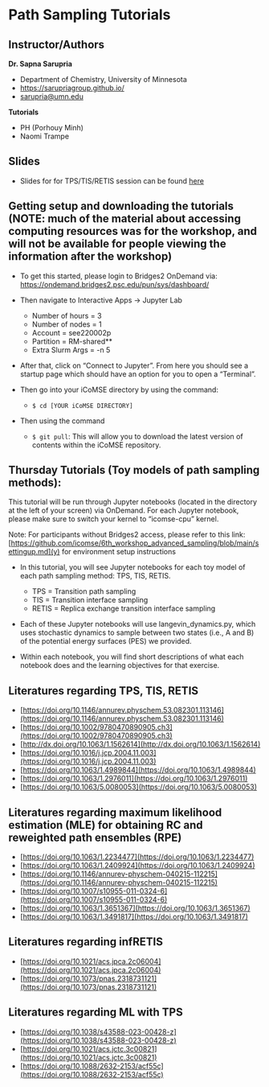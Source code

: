 # Path Sampling Tutorials

## Instructor/Authors

**Dr. Sapna Sarupria**
- Department of Chemistry, University of Minnesota
- https://sarupriagroup.github.io/
- sarupria@umn.edu

**Tutorials**
- PH (Porhouy Minh)
- Naomi Trampe

## Slides 
- Slides for for TPS/TIS/RETIS session can be found [here](https://github.com/icomse/6th_workshop_advanced_sampling/blob/main/Thursday/2024-iCoMSE-PathSampling-P1-TPSTIS.pdf)

## Getting setup and downloading the tutorials (NOTE: much of the material about accessing computing resources was for the workshop, and will not be available for people viewing the information after the workshop)
- To get this started, please login to Bridges2 OnDemand via: https://ondemand.bridges2.psc.edu/pun/sys/dashboard/

- Then navigate to Interactive Apps → Jupyter Lab 
  - Number of hours = 3
  - Number of nodes = 1
  - Account = see220002p
  - Partition = RM-shared**
  - Extra Slurm Args = -n 5

- After that, click on “Connect to Jupyter”. From here you should see a startup page which should have an option for you to open a “Terminal”.

- Then go into your iCoMSE directory by using the command: 
  - `$ cd [YOUR iCoMSE DIRECTORY]`

- Then using the command
  - `$ git pull`: This will allow you to download the latest version of contents within the iCoMSE repository.
  
## Thursday Tutorials (Toy models of path sampling methods):
This tutorial will be run through Jupyter notebooks (located in the directory at the left of your screen) via OnDemand. For each Jupyter notebook, please make sure to switch your kernel to “icomse-cpu” kernel.

Note: For participants without Bridges2 access, please refer to this link: [https://github.com/icomse/6th_workshop_advanced_sampling/blob/main/settingup.md](y) for environment setup instructions

- In this tutorial, you will see Jupyter notebooks for each toy model of each path sampling method: TPS, TIS, RETIS. 
  - TPS = Transition path sampling
  - TIS = Transition interface sampling
  - RETIS = Replica exchange transition interface sampling 
 
- Each of these Jupyter notebooks will use langevin_dynamics.py, which uses stochastic dynamics to sample between two states (i.e., A and B) of the potential energy surfaces (PES) we provided.   

- Within each notebook, you will find short descriptions of what each notebook does and the learning objectives for that exercise.

## Literatures regarding TPS, TIS, RETIS
- [https://doi.org/10.1146/annurev.physchem.53.082301.113146](https://doi.org/10.1146/annurev.physchem.53.082301.113146)
- [https://doi.org/10.1002/9780470890905.ch3](https://doi.org/10.1002/9780470890905.ch3)
- [http://dx.doi.org/10.1063/1.1562614](http://dx.doi.org/10.1063/1.1562614)
- [https://doi.org/10.1016/j.jcp.2004.11.003](https://doi.org/10.1016/j.jcp.2004.11.003)
- [https://doi.org/10.1063/1.4989844](https://doi.org/10.1063/1.4989844)
- [https://doi.org/10.1063/1.2976011](https://doi.org/10.1063/1.2976011)
- [https://doi.org/10.1063/5.0080053](https://doi.org/10.1063/5.0080053)
## Literatures regarding maximum likelihood estimation (MLE) for obtaining RC and reweighted path ensembles (RPE) 
- [https://doi.org/10.1063/1.2234477](https://doi.org/10.1063/1.2234477)
- [https://doi.org/10.1063/1.2409924](https://doi.org/10.1063/1.2409924)
- [https://doi.org/10.1146/annurev-physchem-040215-112215](https://doi.org/10.1146/annurev-physchem-040215-112215)
- [https://doi.org/10.1007/s10955-011-0324-6](https://doi.org/10.1007/s10955-011-0324-6)
- [https://doi.org/10.1063/1.3651367](https://doi.org/10.1063/1.3651367)
- [https://doi.org/10.1063/1.3491817](https://doi.org/10.1063/1.3491817)
## Literatures regarding infRETIS
- [https://doi.org/10.1021/acs.jpca.2c06004](https://doi.org/10.1021/acs.jpca.2c06004)
- [https://doi.org/10.1073/pnas.2318731121](https://doi.org/10.1073/pnas.2318731121)
## Literatures regarding ML with TPS
- [https://doi.org/10.1038/s43588-023-00428-z](https://doi.org/10.1038/s43588-023-00428-z)
- [https://doi.org/10.1021/acs.jctc.3c00821](https://doi.org/10.1021/acs.jctc.3c00821)
- [https://doi.org/10.1088/2632-2153/acf55c](https://doi.org/10.1088/2632-2153/acf55c)



